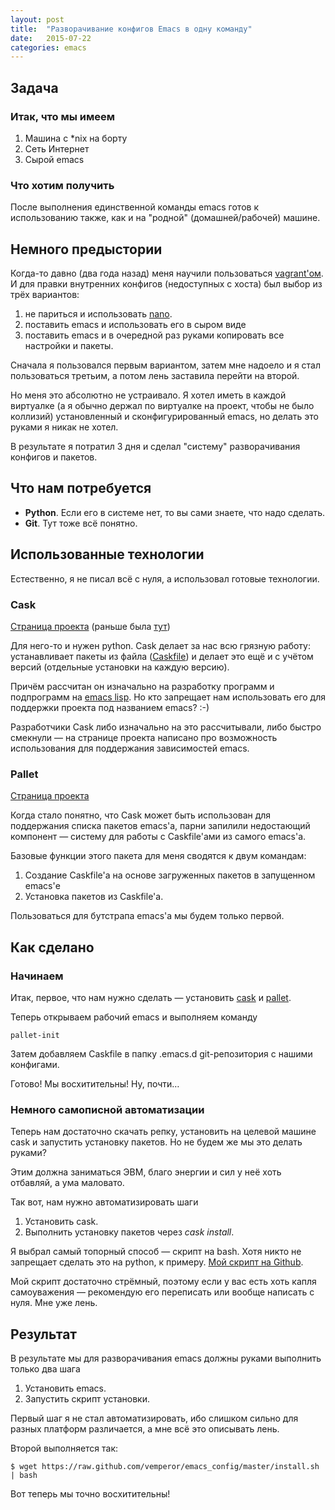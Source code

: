 ```yaml
---
layout: post
title:  "Разворачивание конфигов Emacs в одну команду"
date:   2015-07-22
categories: emacs
---
```


## Задача

### Итак, что мы имеем

1.  Машина с *nix на борту
2.  Сеть Интернет
3.  Сырой emacs

### Что хотим получить

После выполнения единственной команды emacs готов к использованию также, как и на "родной" (домашней/рабочей) машине.

## Немного предыстории

Когда-то давно (два года назад) меня научили пользоваться [vagrant'ом](https://www.vagrantup.com/). И для правки внутренних конфигов (недоступных с хоста) был выбор из трёх вариантов:
1.  не париться и использовать [nano](http://www.nano-editor.org/).
2.  поставить emacs и использовать его в сыром виде
3.  поставить emacs и в очередной раз руками копировать все настройки и пакеты.

Сначала я пользовался первым вариантом, затем мне надоело и я стал пользоваться третьим, а потом лень заставила перейти на второй.

Но меня это абсолютно не устраивало. Я хотел иметь в каждой виртуалке (а я обычно держал по виртуалке на проект, чтобы не было коллизий) установленный и сконфигурированный emacs, но делать это руками я никак не хотел.

В результате я потратил 3 дня и сделал "систему" разворачивания конфигов и пакетов.

## Что нам потребуется

-   **Python**. Если его в системе нет, то вы сами знаете, что надо сделать.
-   **Git**. Тут тоже всё понятно.

## Использованные технологии

Естественно, я не писал всё с нуля, а использовал готовые технологии.

### Cask

[Страница проекта](http://cask.readthedocs.org/en/latest/#) (раньше была [тут](https://cask.github.io/))

Для него-то и нужен python. Cask делает за нас всю грязную работу: устанавливает пакеты из файла ([Caskfile](https://cask.github.io/dsl.html)) и делает это ещё и с учётом версий (отдельные установки на каждую версию).

Причём рассчитан он изначально на разработку программ и подпрограмм на [emacs lisp](https://ru.wikipedia.org/wiki/Emacs_Lisp). Но кто запрещает нам использовать его для поддержки проекта под названием emacs? :-)

Разработчики Cask либо изначально на это рассчитывали, либо быстро смекнули — на странице проекта написано про возможность использования для поддержания зависимостей emacs.

### Pallet

[Страница проекта](https://github.com/rdallasgray/pallet)

Когда стало понятно, что Cask может быть использован для поддержания списка пакетов emacs'а, парни запилили недостающий компонент — систему для работы с Caskfile'ами из самого emacs'а.

Базовые функции этого пакета для меня сводятся к двум командам:
1.  Создание Caskfile'а на основе загруженных пакетов в запущенном emacs'е
2.  Установка пакетов из Caskfile'а.

Пользоваться для бутстрапа emacs'а мы будем только первой.

## Как сделано

### Начинаем

Итак, первое, что нам нужно сделать — установить [cask](http://cask.readthedocs.org/en/latest/guide/installation.html) и [pallet](https://github.com/rdallasgray/pallet#installation).

Теперь открываем рабочий emacs и выполняем команду

    pallet-init

Затем добавляем Caskfile в папку .emacs.d git-репозитория с нашими конфигами.

Готово! Мы восхитительны! Ну, почти…


### Немного самописной автоматизации

Теперь нам достаточно скачать репку, установить на целевой машине cask и запустить установку пакетов. Но не будем же мы это делать руками?

Этим должна заниматься ЭВМ, благо энергии и сил у неё хоть отбавляй, а ума маловато.

Так вот, нам нужно автоматизировать шаги
1.  Установить cask.
2.  Выполнить установку пакетов через *cask install*.

Я выбрал самый топорный способ — скрипт на bash. Хотя никто не запрещает сделать это на python, к примеру. [Мой скрипт на Github](https://github.com/vemperor/emacs_config/blob/master/install.sh).

Мой скрипт достаточно стрёмный, поэтому если у вас есть хоть капля самоуважения — рекомендую его переписать или вообще написать с нуля. Мне уже лень.

## Результат

В результате мы для разворачивания emacs должны руками выполнить только два шага
1.  Установить emacs.
2.  Запустить скрипт установки.

Первый шаг я не стал автоматизировать, ибо слишком сильно для разных платформ различается, а мне всё это описывать лень.

Второй выполняется так:

    $ wget https://raw.github.com/vemperor/emacs_config/master/install.sh | bash

Вот теперь мы точно восхитительны!
